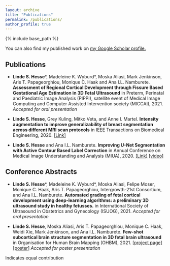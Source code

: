 ```yaml
---
layout: archive
title: "Publications"
permalink: /publications/
author_profile: true
---
```


{% include base_path %}

You can also find my published work on <u><a href="{{site.author.googlescholar}}">my Google Scholar profile</a>.</u>

## Publications
- **Linde S. Hesse**\*, Madeleine K. Wyburd\*, Moska Aliasi, Mark Jenkinson, Aris T. Papageorghiou, Monique C. Haak and Ana I.L. Namburete. **Assessment of Regional Cortical Development through Fissure Based Gestational Age Estimation in 3D Fetal Ultrasound** in Preterm, Perinatal and Paediatric Image Analysis (PIPPI), satellite event of Medical Image Computing and Computer Assisted Intervention society (MICCAI), 2021. *Accepted for oral presentation*

- **Linde S. Hesse**, Grey Kuling, Mitko Veta, and Anne I. Martel. **Intensity augmentation to improve generalizability of breast segmentation across different MRI scan protocols** in IEEE Transactions on Biomedical Engineering, 2020. [[Link]](https://ieeexplore.ieee.org/abstract/document/9166708)

- **Linde S. Hesse** and Ana I.L. Namburete. **Improving U-Net Segmentation with Active Contour Based Label Correction** in Annual Conference on Medical Image Understanding and Analysis (MIUA), 2020. [[Link]](https://link.springer.com/chapter/10.1007/978-3-030-52791-4_6) [[video]](https://www.youtube.com/watch?v=TwjptzJKovY)

## Conference Abstracts

- **Linde S. Hesse**\*, Madeleine K. Wyburd\*, Moska Aliasi, Felipe Moser, Monique C. Haak, Aris T. Papageorghiou, Intergrowth-21st Consortium, and Ana I.L. Namburete. **Automated grading of fetal cortical development using deep-learning algorithms: a preliminary 3D ultrasound study 
in healthy fetusses.** in International Society of Ultrasound in Obstetrics and Gynecology (ISUOG), 2021. *Accepted for oral presentation*


- **Linde S. Hesse**, Moska Aliasi, Aris T. Papageorghiou, Monique C. Haak, Weidi Xie, Mark Jenkinson, and Ana I.L. Namburete. **Few-shot subcortical brain structure segmentation in 3D fetal brain ultrasound** in Organisation for Human Brain Mapping (OHBM), 2021. 
[[project page]](https://lindehesse.github.io/FetalSubcortSegm/) [[poster]](https://lindehesse.github.io/FetalSubcortSegm/resources/PosterDesign_Final2.pdf) *Accepted for poster presentation*

Indicates equal contribution

